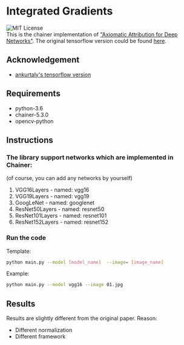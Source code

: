 # Integrated Gradients
![MIT License](https://img.shields.io/badge/license-MIT-blue.svg)  
This is the chainer implementation of ["Axiomatic Attribution for Deep Networks"](https://arxiv.org/pdf/1703.01365.pdf). The original tensorflow version could be found [here](https://github.com/ankurtaly/Integrated-Gradients).
## Acknowledgement
- [ankurtaly's tensorflow version](https://github.com/ankurtaly/Integrated-Gradients)
## Requirements
- python-3.6
- chainer-5.3.0
- opencv-python
## Instructions

### The library support networks which are implemented in Chainer:
(of course, you can add any networks by yourself)
1. VGG16Layers - named: vgg16
2. VGG19Layers - named: vgg19
3. GoogLeNet - named: googlenet
4. ResNet50Layers - named: resnet50
5. ResNet101Layers - named: resnet101
6. ResNet152Layers - named: resnet152

### Run the code
Template:
```bash
python main.py --model [model_name]  --image= [image_name]
```
Example:
```bash
python main.py --model vgg16 --image 01.jpg
```
## Results
Results are slightly different from the original paper.
Reason:
- Different normalization
- Different framework